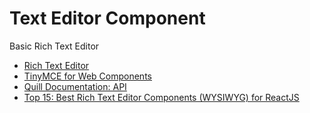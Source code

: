 # Text Editor Component

Basic Rich Text Editor

* [Rich Text Editor](https://vaadin.com/components/vaadin-rich-text-editor/)
* [TinyMCE for Web Components](https://www.tiny.cloud/blog/tinymce-for-web-components/)
* [Quill  Documentation: API ](https://quilljs.com/docs/api/#events)
* [Top 15: Best Rich Text Editor Components (WYSIWYG) for ReactJS ](https://ourcodeworld.com/articles/read/1065/top-15-best-rich-text-editor-components-wysiwyg-for-reactjs)